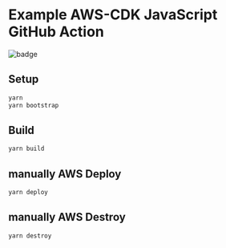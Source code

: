 # Example AWS-CDK JavaScript GitHub Action

![badge](https://github.com/MikeBild/aws-cdk-js-github-action-example/workflows/CICD/badge.svg)

## Setup

```bash
yarn
yarn bootstrap
```

## Build

```bash
yarn build
```

## manually AWS Deploy

```bash
yarn deploy
```

## manually **AWS Destroy**

```bash
yarn destroy
```